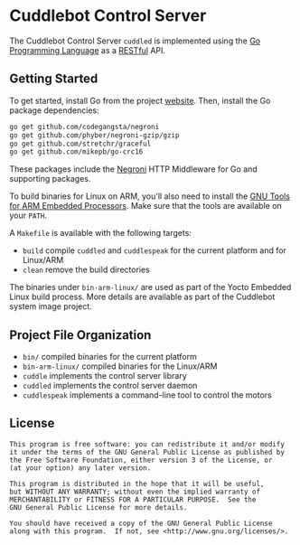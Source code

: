 # Cuddlebot Control Server

The Cuddlebot Control Server `cuddled` is implemented using the
[Go Programming Language][go] as a [RESTful][restful] API.


## Getting Started

To get started, install Go from the project [website][go]. Then, install
the Go package dependencies:

```sh
go get github.com/codegangsta/negroni
go get github.com/phyber/negroni-gzip/gzip
go get github.com/stretchr/graceful
go get github.com/mikepb/go-crc16
```

These packages include the [Negroni][negroni] HTTP Middleware for Go and
supporting packages.

To build binaries for Linux on ARM, you'll also need to install the
[GNU Tools for ARM Embedded Processors][gccarm]. Make sure that the tools
are available on your `PATH`.

A `Makefile` is available with the following targets:

- `build` compile `cuddled` and `cuddlespeak` for the current platform and
  for Linux/ARM
- `clean` remove the build directories

The binaries under `bin-arm-linux/` are used as part of the Yocto Embedded
Linux build process. More details are available as part of the Cuddlebot
system image project.


## Project File Organization

- `bin/` compiled binaries for the current platform
- `bin-arm-linux/` compiled binaries for the Linux/ARM
- `cuddle` implements the control server library
- `cuddled` implements the control server daemon
- `cuddlespeak` implements a command-line tool to control the motors


## License

    This program is free software: you can redistribute it and/or modify
    it under the terms of the GNU General Public License as published by
    the Free Software Foundation, either version 3 of the License, or
    (at your option) any later version.

    This program is distributed in the hope that it will be useful,
    but WITHOUT ANY WARRANTY; without even the implied warranty of
    MERCHANTABILITY or FITNESS FOR A PARTICULAR PURPOSE.  See the
    GNU General Public License for more details.

    You should have received a copy of the GNU General Public License
    along with this program.  If not, see <http://www.gnu.org/licenses/>.


[go]: http://golang.org
[gccarm]: https://launchpad.net/gcc-arm-embedded
[restful]: http://www.restapitutorial.com
[negroni]: https://github.com/codegangsta/negroni
[yocto]: http://www.yoctoproject.org
